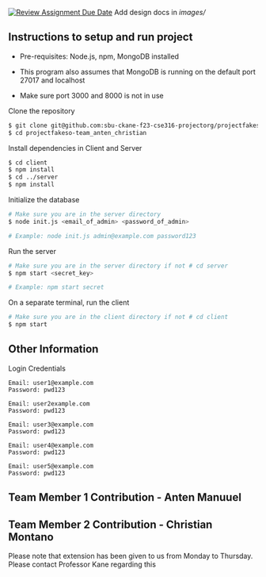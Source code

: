 [![Review Assignment Due Date](https://classroom.github.com/assets/deadline-readme-button-24ddc0f5d75046c5622901739e7c5dd533143b0c8e959d652212380cedb1ea36.svg)](https://classroom.github.com/a/9NDadFFr)
Add design docs in *images/*

## Instructions to setup and run project

- Pre-requisites: Node.js, npm, MongoDB installed

- This program also assumes that MongoDB is running on the default port 27017 and localhost

- Make sure port 3000 and 8000 is not in use

Clone the repository

```bash
$ git clone git@github.com:sbu-ckane-f23-cse316-projectorg/projectfakeso-team_anten_christian.git
$ cd projectfakeso-team_anten_christian
```

Install dependencies in Client and Server

```bash
$ cd client
$ npm install
$ cd ../server
$ npm install
```

Initialize the database

```bash
# Make sure you are in the server directory
$ node init.js <email_of_admin> <password_of_admin>

# Example: node init.js admin@example.com password123
```

Run the server

```bash
# Make sure you are in the server directory if not # cd server
$ npm start <secret_key>

# Example: npm start secret
```

On a separate terminal, run the client

```bash
# Make sure you are in the client directory if not # cd client
$ npm start
```

## Other Information

Login Credentials

```
Email: user1@example.com
Password: pwd123

Email: user2example.com
Password: pwd123

Email: user3@example.com
Password: pwd123

Email: user4@example.com
Password: pwd123

Email: user5@example.com
Password: pwd123
```

## Team Member 1 Contribution - Anten Manuuel

## Team Member 2 Contribution - Christian Montano

Please note that extension has been given to us from Monday to Thursday. Please contact Professor Kane regarding this

